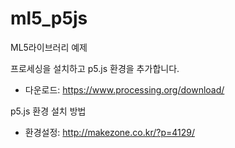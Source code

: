 # ml5_p5js
ML5라이브러리 예제

프로세싱을 설치하고 p5.js 환경을 추가합니다.
* 다운로드: <https://www.processing.org/download/>


p5.js 환경 설치 방법
* 환경설정: <http://makezone.co.kr/?p=4129/>
